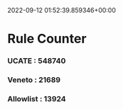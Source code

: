 2022-09-12 01:52:39.859346+00:00
# Rule Counter 
 ### UCATE : 548740

 ### Veneto : 21689

 ### Allowlist : 13924